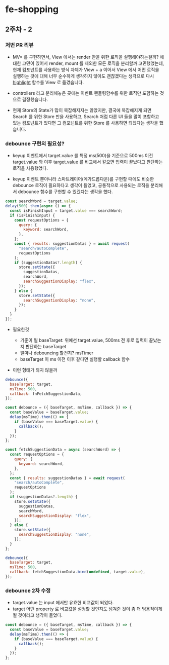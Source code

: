 # fe-shopping

## 2주차 - 2

### 저번 PR 리뷰

- MV\* 를 구현하면서, View 에서는 render 만을 위한 로직을 실행해야하는걸까? 에 대한 고민이 있어서 render, mount 를 제외한 모든 로직을 분리할까 고민했었는데, 현재 컴포넌트를 사용하는 방식 자체가 View + a 이어서 View 에서 어떤 로직을 실행하는 것에 대해 너무 순수하게 생각하지 않아도 괜찮겠다는 생각으로 다시 <a href="https://github.com/codesquad-members-2022/fe-shopping/pull/69#discussion_r832888897">highlight</a> 함수를 View 로 옮겼습니다.

- controllers 라고 분리해놓은 곳에는 이벤트 핸들링함수를 위한 로직만 포함하는 것으로 결정했습니다.

- 현재 Store의 State가 많이 복잡해지지는 않았지만, 결국에 복잡해지게 되면 Search 를 위한 Store 만을 사용하고, Search 처럼 다른 UI 들을 많이 포함하고 있는 컴포넌트가 있다면 그 컴포넌트를 위한 Store 를 사용하면 되겠다는 생각을 했습니다.

### debounce 구현의 필요성?

- keyup 이벤트에서 target.value 를 특정 ms(500)을 기준으로 500ms 이전 target.value 와 이후 target.value 를 비교해서 같으면 입력이 끝났다고 판단하는 로직을 사용했었다.

- keyup 이벤트 뿐아니라 스마트레이어(메가드롭다운)를 구현할 때에도 비슷한 debounce 로직이 필요하다고 생각이 들었고, 공통적으로 사용되는 로직을 분리해서 debounce 함수를 구현할 수 있겠다는 생각을 했다.

```js
const searchWord = target.value;
delay(500).then(async () => {
  const isFinishInput = target.value === searchWord;
  if (isFinishInput) {
    const requestOptions = {
      query: {
        keyword: searchWord,
      },
    };
    const { results: suggestionDatas } = await request(
      "search/autoComplete",
      requestOptions
    );
    if (suggestionDatas?.length) {
      store.setState({
        suggestionDatas,
        searchWord,
        searchSuggestionDisplay: "flex",
      });
    } else {
      store.setState({
        searchSuggestionDisplay: "none",
      });
    }
  }
});
```

- 필요한것

  - 기준이 될 baseTarget: 위에선 target.value, 500ms 전 후로 입력이 끝났는지 판단하는 baseTarget
  - 얼마나 debouncing 할건지? msTimer
  - baseTarget 이 ms 이전 이후 같다면 실행할 callback 함수

- 이런 형태가 되지 않을까

```js
debounce({
  baseTarget: target,
  msTime: 500,
  callback: fnFetchSuggestionData,
});
```

```js
const debounce = ({ baseTarget, msTime, callback }) => {
  const baseValue = baseTarget.value;
  delay(msTime).then(() => {
    if (baseValue === baseTarget.value) {
      callback();
    }
  });
};

const fetchSuggestionData = async (searchWord) => {
  const requestOptions = {
    query: {
      keyword: searchWord,
    },
  };
  const { results: suggestionDatas } = await request(
    "search/autoComplete",
    requestOptions
  );
  if (suggestionDatas?.length) {
    store.setState({
      suggestionDatas,
      searchWord,
      searchSuggestionDisplay: "flex",
    });
  } else {
    store.setState({
      searchSuggestionDisplay: "none",
    });
  }
};

debounce({
  baseTarget: target,
  msTime: 500,
  callback: fetchSuggestionData.bind(undefined, target.value),
});
```

### debounce 2차 수정

- target.value 는 input 에서만 유효한 비교값이 되었다.
- target 어떤 property 로 비교값을 설정할 것인지도 넘겨준 것이 좀 더 범용적이게 될 것이라고 생각이 들었다.

```js
const debounce = ({ baseTarget, msTime, callback }) => {
  const baseValue = baseTarget.value;
  delay(msTime).then(() => {
    if (baseValue === baseTarget.value) {
      callback();
    }
  });
};
```
